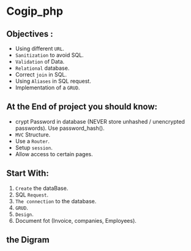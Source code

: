 # Cogip_php

## Objectives :
* Using different `URL`.
* `Sanitization` to avoid SQL.
* `Validation` of Data.
* `Relational` database.
* Correct `join` in SQL.
* Using `Aliases` in SQL request.
* Implementation of a `GRUD`.

## At the End of project you should know:
* crypt Password in database (NEVER store unhashed / unencrypted passwords). Use password_hash().
* `MVC` Structure.
* Use a `Router`.
* Setup `session`.
* Allow access to certain pages.

## Start With:

1. `Create` the dataBase.
2. SQL `Request`.
3. `The connection` to the database.
4. `GRUD`. 
5. `Design`.
6. Document fot (Invoice, companies, Employees).

## the Digram 
